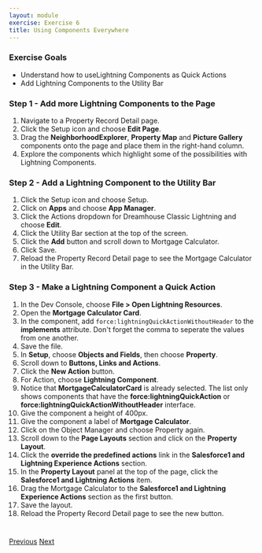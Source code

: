 ```yaml
---
layout: module
exercise: Exercise 6
title: Using Components Everywhere
---
```


### Exercise Goals

* Understand how to useLightning Components as Quick Actions
* Add Lightning Components to the Utility Bar

### Step 1 - Add more Lightning Components to the Page

1. Navigate to a Property Record Detail page.
2. Click the Setup icon and choose **Edit Page**.
3. Drag the **NeighborhoodExplorer**, **Property Map** and **Picture Gallery** components onto the page and place them in the right-hand column.
4. Explore the components which highlight some of the possibilities with Lightning Components.

### Step 2 - Add a Lightning Component to the Utility Bar
1. Click the Setup icon and choose Setup.
2. Click on **Apps** and choose **App Manager**.
3. Click the Actions dropdown for Dreamhouse Classic Lightning and choose **Edit**.
4. Click the Utility Bar section at the top of the screen.
5. Click the **Add** button and scroll down to Mortgage Calculator.
6. Click Save.
7. Reload the Property Record Detail page to see the Mortgage Calculator in the Utility Bar.

### Step 3 - Make a Lightning Component a Quick Action
1. In the Dev Console, choose **File > Open Lightning Resources**.
2. Open the **Mortgage Calculator Card**.
3. In the component, add `force:lightningQuickActionWithoutHeader` to the **implements** attribute. Don't forget the comma to seperate the values from one another.
4. Save the file.
5. In **Setup**, choose **Objects and Fields**, then choose **Property**.
6. Scroll down to **Buttons, Links and Actions**.
7. Click the **New Action** button.
8. For Action, choose **Lightning Component**.
9. Notice that **MortgageCalculatorCard** is already selected. The list only shows components that have the **force:lightningQuickAction** or **force:lightningQuickActionWithoutHeader** interface.
10. Give the component a height of 400px.
11. Give the component a label of **Mortgage Calculator**.
11. Click on the Object Manager and choose Property again.
12. Scroll down to the **Page Layouts** section and click on the **Property Layout**.
13. Click the **override the predefined actions** link in the **Salesforce1 and Lightning Experience Actions** section.
14. In the **Property Layout** panel at the top of the page, click the **Salesforce1 and Lightning Actions** item.
15. Drag the Mortgage Calculator to the **Salesforce1 and Lightning Experience Actions** section as the first button.
16. Save the layout.
17. Reload the Property Record Detail page to see the new button.


<div class="row" style="margin-top:40px;">
<div class="col-sm-12">
<a href="Exercise_5b.html" class="btn btn-default"><i class="glyphicon glyphicon-chevron-left"></i> Previous</a>
<a href="next.html" class="btn btn-default pull-right">Next <i class="glyphicon glyphicon-chevron-right"></i></a>
</div>
</div>